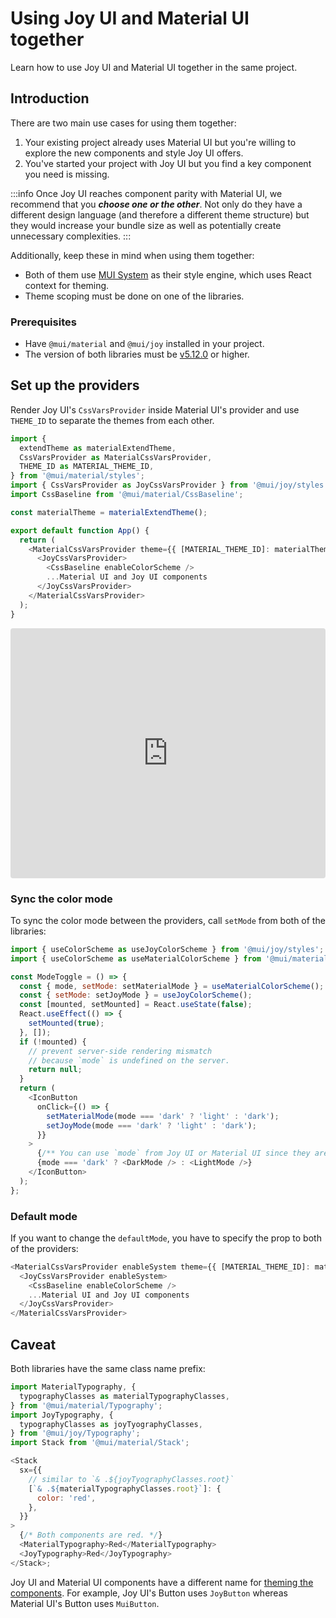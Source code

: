 # Using Joy UI and Material UI together

<p class="description">Learn how to use Joy UI and Material UI together in the same project.</p>

## Introduction

There are two main use cases for using them together:

1. Your existing project already uses Material UI but you're willing to explore the new components and style Joy UI offers.
2. You've started your project with Joy UI but you find a key component you need is missing.

:::info
Once Joy UI reaches component parity with Material UI, we recommend that you **_choose one or the other_**. Not only do they have a different design language (and therefore a different theme structure) but they would increase your bundle size as well as potentially create unnecessary complexities.
:::

Additionally, keep these in mind when using them together:

- Both of them use [MUI System](/system/getting-started/) as their style engine, which uses React context for theming.
- Theme scoping must be done on one of the libraries.

### Prerequisites

- Have `@mui/material` and `@mui/joy` installed in your project.
- The version of both libraries must be [v5.12.0](https://github.com/mui/material-ui/releases/tag/v5.12.0) or higher.

## Set up the providers

Render Joy UI's `CssVarsProvider` inside Material UI's provider and use `THEME_ID` to separate the themes from each other.

```js
import {
  extendTheme as materialExtendTheme,
  CssVarsProvider as MaterialCssVarsProvider,
  THEME_ID as MATERIAL_THEME_ID,
} from '@mui/material/styles';
import { CssVarsProvider as JoyCssVarsProvider } from '@mui/joy/styles';
import CssBaseline from '@mui/material/CssBaseline';

const materialTheme = materialExtendTheme();

export default function App() {
  return (
    <MaterialCssVarsProvider theme={{ [MATERIAL_THEME_ID]: materialTheme }}>
      <JoyCssVarsProvider>
        <CssBaseline enableColorScheme />
        ...Material UI and Joy UI components
      </JoyCssVarsProvider>
    </MaterialCssVarsProvider>
  );
}
```

<iframe src="https://codesandbox.io/embed/using-joy-ui-and-material-ui-together-qrsz2h?module=%2Fdemo.tsx&fontsize=14&hidenavigation=1&theme=dark&view=preview"
     style="width:100%; height:400px; border:0; border-radius: 4px; overflow:hidden;"
     title="Joy UI - Human Interface Guidelines Typography System"
     allow="accelerometer; ambient-light-sensor; camera; encrypted-media; geolocation; gyroscope; hid; microphone; midi; payment; usb; vr; xr-spatial-tracking"
     sandbox="allow-forms allow-modals allow-popups allow-presentation allow-same-origin allow-scripts"
   ></iframe>

### Sync the color mode

To sync the color mode between the providers, call `setMode` from both of the libraries:

```js
import { useColorScheme as useJoyColorScheme } from '@mui/joy/styles';
import { useColorScheme as useMaterialColorScheme } from '@mui/material/styles';

const ModeToggle = () => {
  const { mode, setMode: setMaterialMode } = useMaterialColorScheme();
  const { setMode: setJoyMode } = useJoyColorScheme();
  const [mounted, setMounted] = React.useState(false);
  React.useEffect(() => {
    setMounted(true);
  }, []);
  if (!mounted) {
    // prevent server-side rendering mismatch
    // because `mode` is undefined on the server.
    return null;
  }
  return (
    <IconButton
      onClick={() => {
        setMaterialMode(mode === 'dark' ? 'light' : 'dark');
        setJoyMode(mode === 'dark' ? 'light' : 'dark');
      }}
    >
      {/** You can use `mode` from Joy UI or Material UI since they are synced **/}
      {mode === 'dark' ? <DarkMode /> : <LightMode />}
    </IconButton>
  );
};
```

### Default mode

If you want to change the `defaultMode`, you have to specify the prop to both of the providers:

```js
<MaterialCssVarsProvider enableSystem theme={{ [MATERIAL_THEME_ID]: materialTheme }}>
  <JoyCssVarsProvider enableSystem>
    <CssBaseline enableColorScheme />
    ...Material UI and Joy UI components
  </JoyCssVarsProvider>
</MaterialCssVarsProvider>
```

## Caveat

Both libraries have the same class name prefix:

```js
import MaterialTypography, {
  typographyClasses as materialTypographyClasses,
} from '@mui/material/Typography';
import JoyTypography, {
  typographyClasses as joyTyographyClasses,
} from '@mui/joy/Typography';
import Stack from '@mui/material/Stack';

<Stack
  sx={{
    // similar to `& .${joyTyographyClasses.root}`
    [`& .${materialTypographyClasses.root}`]: {
      color: 'red',
    },
  }}
>
  {/* Both components are red. */}
  <MaterialTypography>Red</MaterialTypography>
  <JoyTypography>Red</JoyTypography>
</Stack>;
```

Joy UI and Material UI components have a different name for [theming the components](/joy-ui/customization/themed-components/#component-identifier). For example, Joy UI's Button uses `JoyButton` whereas Material UI's Button uses `MuiButton`.
